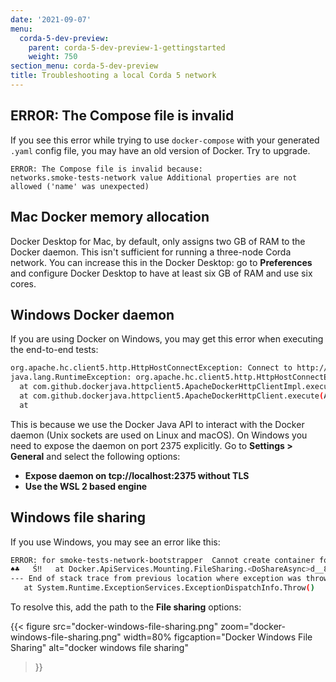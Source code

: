 ```yaml
---
date: '2021-09-07'
menu:
  corda-5-dev-preview:
    parent: corda-5-dev-preview-1-gettingstarted
    weight: 750
section_menu: corda-5-dev-preview
title: Troubleshooting a local Corda 5 network
---
```


## ERROR: The Compose file is invalid

If you see this error while trying to use `docker-compose` with your generated `.yaml` config file, you may have an old version of Docker.
Try to upgrade.

```
ERROR: The Compose file is invalid because:
networks.smoke-tests-network value Additional properties are not allowed ('name' was unexpected)
```

## Mac Docker memory allocation

Docker Desktop for Mac, by default, only assigns two GB of RAM to the Docker daemon. This isn't sufficient for running a three-node Corda network.
You can increase this in the Docker Desktop: go to **Preferences** and configure Docker Desktop to have at least six GB of RAM and use six cores.

## Windows Docker daemon

If you are using Docker on Windows, you may get this error when executing the end-to-end tests:

```bash
org.apache.hc.client5.http.HttpHostConnectException: Connect to http://localhost:2375 [localhost/127.0.0.1, localhost/0:0:0:0:0:0:0:1] failed: Connection refused: connect
java.lang.RuntimeException: org.apache.hc.client5.http.HttpHostConnectException: Connect to http://localhost:2375 [localhost/127.0.0.1, localhost/0:0:0:0:0:0:0:1] failed: Connection refused: connect
  at com.github.dockerjava.httpclient5.ApacheDockerHttpClientImpl.execute(ApacheDockerHttpClientImpl.java:153)
  at com.github.dockerjava.httpclient5.ApacheDockerHttpClient.execute(ApacheDockerHttpClient.java:8)
  at
```

This is because we use the Docker Java API to interact with the Docker daemon (Unix sockets are used on Linux and macOS). On Windows you need to expose the daemon on port 2375 explicitly. Go to **Settings > General** and select the following options:

* **Expose daemon on tcp://localhost:2375 without TLS**
* **Use the WSL 2 based engine**

## Windows file sharing

If you use Windows, you may see an error like this:

```bash
ERROR: for smoke-tests-network-bootstrapper  Cannot create container for service bootstrapper: status code not OK but 500:  ☺   ˙˙˙˙☺       ♀☻   FDocker.Core, Version=3.0.2.51106, Culture=neutral, PublicKeyToken=null♣☺   ←Docker.Core.DockerException♀      ClassNameMessage♦Data♫InnerExceptionHelpURL►StackTraceString▬RemoteStackTraceString►RemoteStackIndex☼ExcWatsonBuckets☺☺♥♥☺☺☺ ☺ ☺▲System.Collections.IDictionary►System.Excepti☻☻   ♠♥   ←Docker.Core.DockerException♠♦   ▲Filesharing has been cancelled
♠♣   Ś‼   at Docker.ApiServices.Mounting.FileSharing.<DoShareAsync>d__8.MoveNext() in C:\workspaces\PR-15138\src\github.com\docker\pinata\win\src\Docker.ApiServices\Mounting\FileSharing.cs:line 0
--- End of stack trace from previous location where exception was thrown ---
   at System.Runtime.ExceptionServices.ExceptionDispatchInfo.Throw()
```

To resolve this, add the path to the **File sharing** options:

{{<
  figure
	 src="docker-windows-file-sharing.png"
	 zoom="docker-windows-file-sharing.png"
   width=80%
	 figcaption="Docker Windows File Sharing"
	 alt="docker windows file sharing"
>}}
